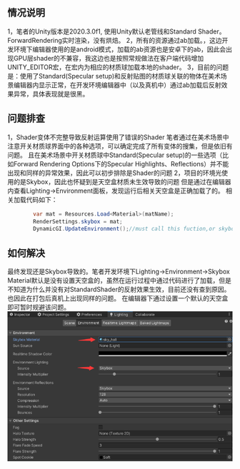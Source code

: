 ## 情况说明
1，笔者的Unity版本是2020.3.0f1, 使用Unity默认老管线和Standard Shader。ForwardRendering实时渲染，没有烘焙。
2，所有的资源通过ab加载。，这边开发环境下编辑器使用的是android模式，加载的ab资源也是安卓下的ab，因此会出现GPU层shader的不兼容，我这边也是按照常规做法在客户端代码增加UNITY_EDITOR宏，在宏内为相应的材质球加载本地的shader。
3，目前的问题是：使用了Standard(Specular setup)和反射贴图的材质球关联的物体在美术场景编辑器内显示正常，在开发环境编辑器中（以及真机中）通过ab加载后反射效果异常，具体表现就是很黑。

## 问题排查
1，Shader变体不完整导致反射运算使用了错误的Shader
笔者通过在美术场景中注意开关材质球界面中的各种选项，可以确定完成了所有变体的搜集，但是依旧有问题。
且在美术场景中开关材质球中Standard(Specular setup)的一些选项（比如Forward Rendering Options下的Specular Highlights、Reflections）并不能出现和同样的异常效果，因此可以初步排除是Shader的问题
2，项目的环境光使用的是Skybox，因此也怀疑到是天空盒材质未生效导致的问题
但是通过在编辑器内查看Lighting->Environment面板，发现运行后相关天空盒是正确加载了的。
相关加载代码如下：
```csharp
        var mat = Resources.Load<Material>(matName);
        RenderSettings.skybox = mat; 
        DynamicGI.UpdateEnvironment();//must call this fuction,or skybox will not work corecctly
```

## 如何解决
最终发现还是Skybox导致的。笔者开发环境下Lighting->Environment->Skybox Material默认是没有设置天空盒的，虽然在运行过程中通过代码进行了加载，但是不知道为什么并没有对StandardShader的反射效果生效，目前还没有查到原因。
也因此在打包后真机上出现同样的问题。
在编辑器下通过设置一个默认的天空盒即可暂时规避该问题。
![](https://raw.githubusercontent.com/iningwei/SelfPictureHost/master/Blog/20210907154426.png)